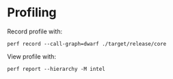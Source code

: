 # Profiling

Record profile with:
```
perf record --call-graph=dwarf ./target/release/core
```

View profile with:
```
perf report --hierarchy -M intel
```